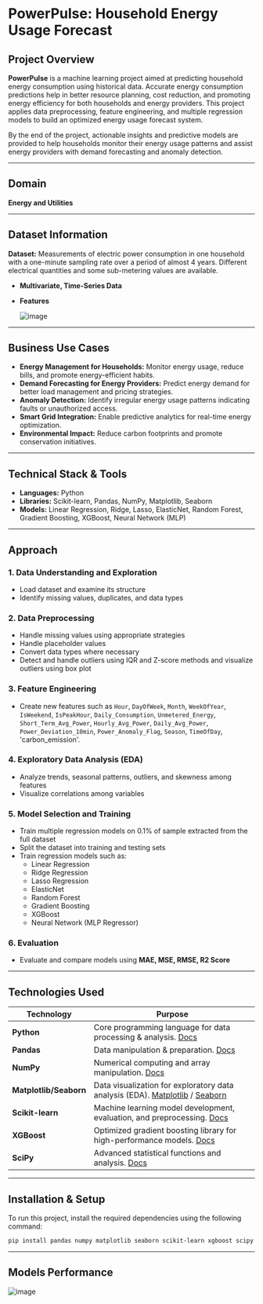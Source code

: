 # **PowerPulse: Household Energy Usage Forecast**

## **Project Overview**
**PowerPulse** is a machine learning project aimed at predicting household energy consumption using historical data. Accurate energy consumption predictions help in better resource planning, cost reduction, and promoting energy efficiency for both households and energy providers. This project applies data preprocessing, feature engineering, and multiple regression models to build an optimized energy usage forecast system.  

By the end of the project, actionable insights and predictive models are provided to help households monitor their energy usage patterns and assist energy providers with demand forecasting and anomaly detection.

---

## **Domain**
**Energy and Utilities**

---

## **Dataset Information**
**Dataset:** Measurements of electric power consumption in one household with a one-minute sampling rate over a period of almost 4 years. Different electrical quantities and some sub-metering values are available.  

- **Multivariate, Time-Series Data**
- **Features**

   ![image](https://github.com/user-attachments/assets/4b69de45-e92f-45b6-9654-5eb061c12b48)
    


---

## **Business Use Cases**
- **Energy Management for Households:** Monitor energy usage, reduce bills, and promote energy-efficient habits.  
- **Demand Forecasting for Energy Providers:** Predict energy demand for better load management and pricing strategies.  
- **Anomaly Detection:** Identify irregular energy usage patterns indicating faults or unauthorized access.  
- **Smart Grid Integration:** Enable predictive analytics for real-time energy optimization.  
- **Environmental Impact:** Reduce carbon footprints and promote conservation initiatives.  

---

## **Technical Stack & Tools**
- **Languages:** Python  
- **Libraries:** Scikit-learn, Pandas, NumPy, Matplotlib, Seaborn  
- **Models:** Linear Regression, Ridge, Lasso, ElasticNet, Random Forest, Gradient Boosting, XGBoost, Neural Network (MLP)  

---

## **Approach**
### 1. **Data Understanding and Exploration**
- Load dataset and examine its structure  
- Identify missing values, duplicates, and data types  

### 2. **Data Preprocessing**
- Handle missing values using appropriate strategies  
- Handle placeholder values  
- Convert data types where necessary  
- Detect and handle outliers using IQR and Z-score methods and visualize outliers using box plot 

### 3. **Feature Engineering**
- Create new features such as `Hour`, `DayOfWeek`, `Month`, `WeekOfYear`, `IsWeekend`, `IsPeakHour`, `Daily_Consumption`, `Unmetered_Energy`, `Short_Term_Avg_Power`, `Hourly_Avg_Power`, `Daily_Avg_Power`, `Power_Deviation_10min`, `Power_Anomaly_Flag`, `Season`, `TimeOfDay`, 'carbon_emission'.

### 4. **Exploratory Data Analysis (EDA)**
- Analyze trends, seasonal patterns, outliers, and skewness among features  
- Visualize correlations among variables  

### 5. **Model Selection and Training**
- Train multiple regression models on 0.1% of sample extracted from the full dataset  
- Split the dataset into training and testing sets  
- Train regression models such as:  
  - Linear Regression  
  - Ridge Regression  
  - Lasso Regression  
  - ElasticNet  
  - Random Forest  
  - Gradient Boosting  
  - XGBoost  
  - Neural Network (MLP Regressor)  

### 6. **Evaluation**
- Evaluate and compare models using **MAE, MSE, RMSE, R2 Score**

---

## **Technologies Used**

| Technology            | Purpose                                                                                      |
|-----------------------|----------------------------------------------------------------------------------------------|
| **Python**            | Core programming language for data processing & analysis. [Docs](https://docs.python.org/)  |
| **Pandas**            | Data manipulation & preparation. [Docs](https://pandas.pydata.org/docs/)                    |
| **NumPy**             | Numerical computing and array manipulation. [Docs](https://numpy.org/doc/)                  |
| **Matplotlib/Seaborn**| Data visualization for exploratory data analysis (EDA). [Matplotlib](https://matplotlib.org/) / [Seaborn](https://seaborn.pydata.org/) |
| **Scikit-learn**      | Machine learning model development, evaluation, and preprocessing. [Docs](https://scikit-learn.org/stable/) |
| **XGBoost**           | Optimized gradient boosting library for high-performance models. [Docs](https://xgboost.readthedocs.io/) |
| **SciPy**             | Advanced statistical functions and analysis. [Docs](https://scipy.org/)                      |

---

## **Installation & Setup**
To run this project, install the required dependencies using the following command:  
```bash
pip install pandas numpy matplotlib seaborn scikit-learn xgboost scipy ucimlrepo
```


---


## **Models Performance**


![image](https://github.com/user-attachments/assets/7eb463c7-1326-4eb8-ab2f-cd73f5db8133)



